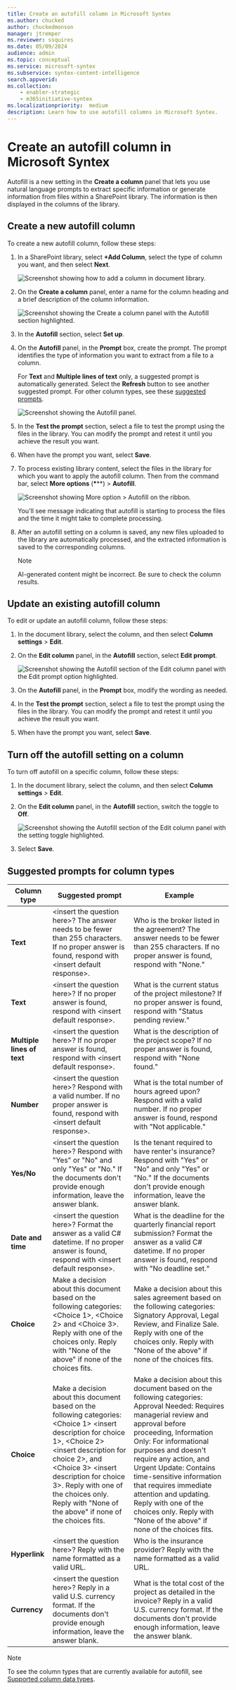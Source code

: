 ```yaml
---
title: Create an autofill column in Microsoft Syntex
ms.author: chucked
author: chuckedmonson
manager: jtremper
ms.reviewer: ssquires
ms.date: 05/09/2024
audience: admin
ms.topic: conceptual
ms.service: microsoft-syntex
ms.subservice: syntex-content-intelligence
search.appverid: 
ms.collection: 
    - enabler-strategic
    - m365initiative-syntex
ms.localizationpriority:  medium
description: Learn how to use autofill columns in Microsoft Syntex.
---
```


# Create an autofill column in Microsoft Syntex

Autofill is a new setting in the **Create a column** panel that lets you use natural language prompts to extract specific information or generate information from files within a SharePoint library. The information is then displayed in the columns of the library.

## Create a new autofill column

To create a new autofill column, follow these steps:

1. In a SharePoint library, select **+Add Column**, select the type of column you want, and then select **Next**.

   ![Screenshot showing how to add a column in document library.](../media/content-understanding/autofill-add-column.png)

2. On the **Create a column** panel, enter a name for the column heading and a brief description of the column information.

   ![Screenshot showing the Create a column panel with the Autofill section highlighted.](../media/content-understanding/autofill-create-column.png)

3. In the **Autofill** section, select **Set up**.

4. On the **Autofill** panel, in the **Prompt** box, create the prompt. The prompt identifies the type of information you want to extract from a file to a column.

   For **Text** and **Multiple lines of text** only, a suggested prompt is automatically generated. Select the **Refresh** button to see another suggested prompt. For other column types, see these [suggested prompts](#suggested-prompts-for-column-types).

   ![Screenshot showing the Autofill panel.](../media/content-understanding/autofill-panel.png)

5. In the **Test the prompt** section, select a file to test the prompt using the files in the library. You can modify the prompt and retest it until you achieve the result you want.

6. When have the prompt you want, select **Save**.

7. To process existing library content, select the files in the library for which you want to apply the autofill column. Then from the command bar, select **More options** (**\***\**) > **Autofill**.

   ![Screenshot showing More option > Autofill on the ribbon.](../media/content-understanding/autofill-ribbon.png)

    You'll see message indicating that autofill is starting to process the files and the time it might take to complete processing.

8. After an autofill setting on a column is saved, any new files uploaded to the library are automatically processed, and the extracted information is saved to the corresponding columns.

    > [!NOTE]
    > AI-generated content might be incorrect. Be sure to check the column results.

## Update an existing autofill column

To edit or update an autofill column, follow these steps:

1. In the document library, select the column, and then select **Column settings** > **Edit**.

2. On the **Edit column** panel, in the **Autofill** section, select **Edit prompt**.

   ![Screenshot showing the Autofill section of the Edit column panel with the Edit prompt option highlighted.](../media/content-understanding/autofill-edit-prompt.png)

3. On the **Autofill** panel, in the **Prompt** box, modify the wording as needed.

4. In the **Test the prompt** section, select a file to test the prompt using the files in the library. You can modify the prompt and retest it until you achieve the result you want.

5. When have the prompt you want, select **Save**.

## Turn off the autofill setting on a column

To turn off autofill on a specific column, follow these steps:

1. In the document library, select the column, and then select **Column settings** > **Edit**.

2. On the **Edit column** panel, in the **Autofill** section, switch the toggle to **Off**.

   ![Screenshot showing the Autofill section of the Edit column panel with the setting toggle highlighted.](../media/content-understanding/autofill-turn-off.png)

3. Select **Save**.

## Suggested prompts for column types

|Column type  |Suggested prompt  |Example   |
|---------|---------|---------|
|**Text**     | \<insert the question here>? The answer needs to be fewer than 255 characters. If no proper answer is found, respond with \<insert default response>.  | Who is the broker listed in the agreement? The answer needs to be fewer than 255 characters. If no proper answer is found, respond with "None."   |
|**Text**     | \<insert the question here>? If no proper answer is found, respond with \<insert default response>. | What is the current status of the project milestone? If no proper answer is found, respond with "Status pending review."   |
|**Multiple lines of text**     | \<insert the question here>? If no proper answer is found, respond with \<insert default response>.   | What is the description of the project scope? If no proper answer is found, respond with "None found."   |
|**Number**      | \<insert the question here>? Respond with a valid number. If no proper answer is found, respond with \<insert default response>.       | What is the total number of hours agreed upon? Respond with a valid number. If no proper answer is found, respond with "Not applicable."       |
|**Yes/No**     | \<insert the question here>? Respond with "Yes" or "No" and only "Yes" or "No." If the documents don't provide enough information, leave the answer blank.      | Is the tenant required to have renter's insurance? Respond with "Yes" or "No" and only "Yes" or "No." If the documents don't provide enough information, leave the answer blank.      |
|**Date and time**      | \<insert the question here>? Format the answer as a valid C# datetime. If no proper answer is found, respond with \<insert default response>.      | What is the deadline for the quarterly financial report submission? Format the answer as a valid C# datetime. If no proper answer is found, respond with "No deadline set."      |
|**Choice**      | Make a decision about this document based on the following categories: \<Choice 1>, \<Choice 2> and \<Choice 3>. Reply with one of the choices only. Reply with "None of the above" if none of the choices fits.      | Make a decision about this sales agreement based on the following categories: Signatory Approval, Legal Review, and Finalize Sale. Reply with one of the choices only. Reply with "None of the above" if none of the choices fits.      |
|**Choice**      | Make a decision about this document based on the following categories: \<Choice 1> \<insert description for choice 1>, \<Choice 2> \<insert description for choice 2>, and \<Choice 3> \<insert description for choice 3>. Reply with one of the choices only. Reply with "None of the above" if none of the choices fits.      | Make a decision about this document based on the following categories: Approval Needed: Requires managerial review and approval before proceeding, Information Only: For informational purposes and doesn't require any action, and Urgent Update: Contains time-sensitive information that requires immediate attention and updating. Reply with one of the choices only. Reply with "None of the above" if none of the choices fits.      |
|**Hyperlink**      | \<insert the question here>? Reply with the name formatted as a valid URL.      | Who is the insurance provider?  Reply with the name formatted as a valid URL.      |
|**Currency**      | \<insert the question here>? Reply in a valid U.S. currency format. If the documents don't provide enough information, leave the answer blank.      | What is the total cost of the project as detailed in the invoice? Reply in a valid U.S. currency format. If the documents don't provide enough information, leave the answer blank.      |

> [!NOTE]
> To see the column types that are currently available for autofill, see [Supported column data types](autofill-overview.md#supported-column-data-types).